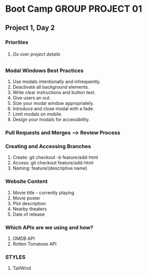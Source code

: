 # Boot Camp GROUP PROJECT 01

## Project 1, Day 2

### Priorities

1. ###### Go over project details

### Modal Windows Best Practices

1. Use modals intentionally and infrequently.
2. Deactivate all background elements.
3. Write clear instructions and button text.
4. Give users an out.
5. Size your modal window appropriately.
6. Introduce and close modal with a fade.
7. Limit modals on mobile.
8. Design your modals for accessibility.

### Pull Requests and Merges --> Review Process

### Creating and Accessing Branches

1. Create: git checkout -b feature/add-html
2. Access: git checkout feature/add-html
3. Naming: feature/(descriptive name)

### Website Content

1. Movie title - currently playing
2. Movie poster
3. Plot description
4. Nearby theaters
5. Date of release

### Which APIs are we using and how?

1. OMDB API
2. Rotten Tomatoes API

### STYLES

1. TailWind





















